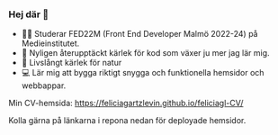 ### Hej där 👋

- 👩‍💻 Studerar FED22M (Front End Developer Malmö 2022-24) på Medieinstitutet.
- 💜 Nyligen återupptäckt kärlek för kod som växer ju mer jag lär mig.
- 🌳 Livslångt kärlek för natur
- 💻 Lär mig att bygga riktigt snygga och funktionella hemsidor och webbappar.

Min CV-hemsida: https://feliciagartzlevin.github.io/feliciagl-CV/

Kolla gärna på länkarna i repona nedan för deployade hemsidor.


<!--
**FeliciaGartzLevin/FeliciaGartzLevin** is a ✨ _special_ ✨ repository because its `README.md` (this file) appears on your GitHub profile.

Here are some ideas to get you started:

- 🔭 I’m currently working on ...
- 🌱 I’m currently learning ...
- 👯 I’m looking to collaborate on ...
- 🤔 I’m looking for help with ...
- 💬 Ask me about ...
- 📫 How to reach me: ...
- 😄 Pronouns: ...
- ⚡ Fun fact: ...
-->
